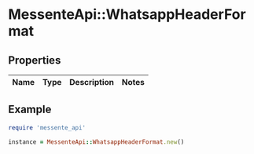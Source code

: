# MessenteApi::WhatsappHeaderFormat

## Properties

| Name | Type | Description | Notes |
| ---- | ---- | ----------- | ----- |

## Example

```ruby
require 'messente_api'

instance = MessenteApi::WhatsappHeaderFormat.new()
```

